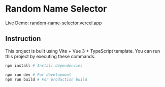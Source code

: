# Random Name Selector

Live Demo: [random-name-selector.vercel.app](https://random-name-selector.vercel.app)

## Instruction

This project is built using Vite + Vue 3 + TypeScript template. You can run this project by executing these commands.

```bash
npm install # Install dependencies

npm run dev # For development
npm run build # For production build
```
